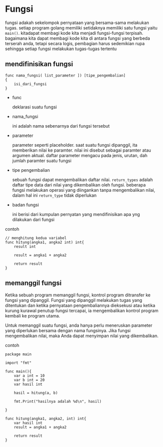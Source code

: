 # Fungsi 

fungsi adakah sekelompok pernyataan yang bersama-sama melakukan tugas. setiap program golang memiliki setidaknya memiliki satu fungsi yaitu ``main()``. kitadapat membagi kode kita menjadi fungsi-fungsi terpisah. bagaimana kita dapat membagi kode kita di antara fungsi yang berbeda terserah anda, tetapi secara logis, pembagian harus sedemikian rupa sehingga setiap fungsi melakukan tugas-tugas tertentu

## mendifinisikan fungsi

```
func nama_fungsi( list_parameter ]) [tipe_pengembalian]
{
    isi_dari_fungsi
}
```

- func

    deklarasi suatu fungsi

- nama_fungsi

    ini adalah nama sebenarnya dari fungsi tersebut

- parameter

    parameter seperti placeholder. saat suatu fungsi dipanggil, ita memberikan nilai ke paramter. nilai ini disebut sebagai paramter atau argumen aktual. daftar parameter mengacu pada jenis, urutan, dah jumlah paramter suatu fungsi

- tipe pengembalian

    sebuah fungsi dapat mengembalikan daftar nilai. ``return_types`` adalah daftar tipe data dari nilai yang dikembalikan oleh fungsi. beberapa fungsi melakukan operasi yang diingankan tanpa mengembalikan nilai, dalam hal ini ``return_type`` tidak diperlukan

- badan fungsi

    ini berisi dari kumpulan pernyatan yang mendifinisikan apa yng dilakukan dari fungsi

contoh

```golang
// menghitung kedua variabel
func hitung(angka1, angka2 int) int{
    result int

    result = angka1 + angka2

    return result
}
```

## memanggil fungsi

Ketika sebuah program memanggil fungsi, kontrol program ditransfer ke fungsi yang dipanggil. Fungsi yang dipanggil melakukan tugas yang ditentukan dan ketika pernyataan pengembaliannya dieksekusi atau ketika kurung kurawal penutup fungsi tercapai, ia mengembalikan kontrol program kembali ke program utama.

Untuk memanggil suatu fungsi, anda hanya perlu meneruskan parameter yang diperlukan bersama dengan nama fungsinya. Jika fungsi mengembalikan nilai, maka Anda dapat menyimpan nilai yang dikembalikan.

contoh
```golang
package main

import "fmt"

func main(){
    var a int = 10
    var b int = 20
    var hasil int
    
    hasil = hitung(a, b)

    fmt.Print("hasilnya adalah %d\n", hasil)
    
}

func hitung(angka1, angka2, int) int{
    var hasil int 
    result = angka1 + angka2

    return result
}
```